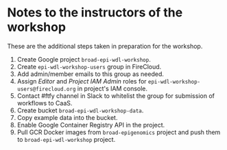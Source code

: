 # Notes to the **instructors** of the workshop

These are the additional steps taken
in preparation for the workshop.

1)  Create Google project `broad-epi-wdl-workshop`.
2)  Create `epi-wdl-workshop-users` group in FireCloud.
3)  Add admin/member emails to this group as needed.
4)  Assign *Editor* and *Project IAM Admin* roles
    for `epi-wdl-workshop-users@firecloud.org` in project's IAM console.
5)  Contact #ftfy channel in Slack to whitelist the group
    for submission of workflows to CaaS.
6)  Create bucket `broad-epi-wdl-workshop-data`.
7)  Copy example data into the bucket.
8)  Enable Google Container Registry API in the project.
9)  Pull GCR Docker images from `broad-epigenomics` project
    and push them to `broad-epi-wdl-workshop` project.
